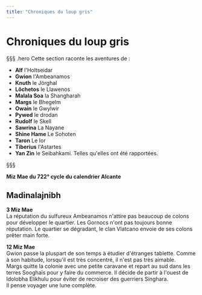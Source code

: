 ```yaml
---
title: "Chroniques du loup gris"
---
```

# Chroniques du loup gris

§§§ .hero
Cette section raconte les aventures de :
- **Alf** l'Holtseidar
- **Gwion** l'Ambeanamos
- **Knuth** le Jörghal
- **Lôchetos** le Llawenos
- **Malala Soa** la Shangharah
- **Margs** le Bhegelm
- **Owain** le Gwylwir
- **Pywed** le drodan
- **Rudolf** le Skell
- **Sawrina** La Nayane
- **Shine Hame** Le Sohoten
- **Taron** Le Ior
- **Tiberius** l'Astartes
- **Yan Zin** le Seibahkami.
Telles qu'elles ont été rapportées.

§§§

**Miz Mae du 722° cycle du calendrier Alcante**

## Madinalajnibh   
**3 Miz Mae**    
La réputation du sulfureux Ambeanamos n'attire pas beaucoup de colons pour développer le quartier. Les Gornocs n'ont pas toujours bonne réputation. Le quartier se dégradant, le clan Vlatcano envoie de ses colons prêter main forte.   

**12 Miz Mae**   
Gwion passe la pluspart de son temps à étudier d'étranges tablette. Comme à son habitude, lorsqu'il est très concentré, il n'est pas très aimable.   
Margs quitte la colonie avec une petite caravane et repart au sud dans les terres Sooghaïs pour y faire du commerce. Il décide de partir à l'ouest de Idolobha Elikhulu pour éviter de recroiser des guerriers Singhara.   
Il pense voyager une lune complète.  
